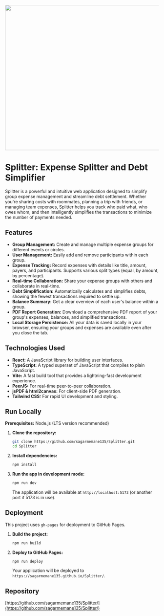 <div align="center">
<img width="1200" height="475" alt="GHBanner" src="https://github.com/user-attachments/assets/0aa67016-6eaf-458a-adb2-6e31a0763ed6" />
</div>

# Splitter: Expense Splitter and Debt Simplifier

Splitter is a powerful and intuitive web application designed to simplify group expense management and streamline debt settlement. Whether you're sharing costs with roommates, planning a trip with friends, or managing team expenses, Splitter helps you track who paid what, who owes whom, and then intelligently simplifies the transactions to minimize the number of payments needed.

## Features

*   **Group Management:** Create and manage multiple expense groups for different events or circles.
*   **User Management:** Easily add and remove participants within each group.
*   **Expense Tracking:** Record expenses with details like title, amount, payers, and participants. Supports various split types (equal, by amount, by percentage).
*   **Real-time Collaboration:** Share your expense groups with others and collaborate in real-time.
*   **Debt Simplification:** Automatically calculates and simplifies debts, showing the fewest transactions required to settle up.
*   **Balance Summary:** Get a clear overview of each user's balance within a group.
*   **PDF Report Generation:** Download a comprehensive PDF report of your group's expenses, balances, and simplified transactions.
*   **Local Storage Persistence:** All your data is saved locally in your browser, ensuring your groups and expenses are available even after you close the tab.

## Technologies Used

*   **React:** A JavaScript library for building user interfaces.
*   **TypeScript:** A typed superset of JavaScript that compiles to plain JavaScript.
*   **Vite:** A fast build tool that provides a lightning-fast development experience.
*   **PeerJS:** For real-time peer-to-peer collaboration.
*   **jsPDF & html2canvas:** For client-side PDF generation.
*   **Tailwind CSS:** For rapid UI development and styling.

## Run Locally

**Prerequisites:** Node.js (LTS version recommended)

1.  **Clone the repository:**
    ```bash
    git clone https://github.com/sagarmemane135/Splitter.git
    cd Splitter
    ```
2.  **Install dependencies:**
    ```bash
    npm install
    ```
3.  **Run the app in development mode:**
    ```bash
    npm run dev
    ```
    The application will be available at `http://localhost:5173` (or another port if 5173 is in use).

## Deployment

This project uses `gh-pages` for deployment to GitHub Pages.

1.  **Build the project:**
    ```bash
    npm run build
    ```
2.  **Deploy to GitHub Pages:**
    ```bash
    npm run deploy
    ```
    Your application will be deployed to `https://sagarmemane135.github.io/Splitter/`.

## Repository

[https://github.com/sagarmemane135/Splitter/](https://github.com/sagarmemane135/Splitter/)
